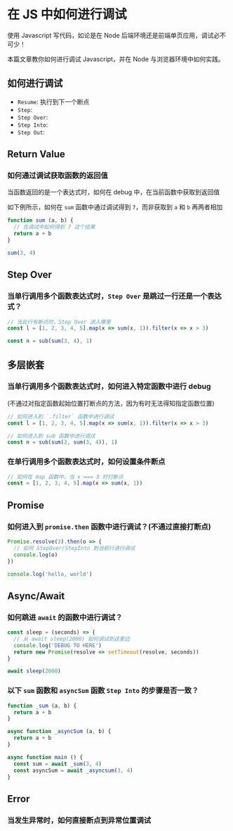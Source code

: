 # 在 JS 中如何进行调试

使用 Javascript 写代码，如论是在 Node 后端环境还是前端单页应用，调试必不可少！

本篇文章教你如何进行调试 Javascript，并在 Node 与浏览器环境中如何实践。

## 如何进行调试

+ `Resume`: 执行到下一个断点
+ `Step`: 
+ `Step Over`:
+ `Step Into`: 
+ `Step Out`:

## Return Value

### 如何通过调试获取函数的返回值

当函数返回的是一个表达式时，如何在 debug 中，在当前函数中获取到返回值

如下例所示，如何在 `sum` 函数中通过调试得到 `7`，而非获取到 `a` 和 `b` 再两者相加

```javascript
function sum (a, b) {
  // 在调试中如何得到 7 这个结果
  return a + b
}

sum(3, 4)
```

## Step Over

### 当单行调用多个函数表达式时，`Step Over` 是跳过一行还是一个表达式？

```javascript
// 当此行有断点时，Step Over 进入哪里
const l = [1, 2, 3, 4, 5].map(x => sum(x, 1)).filter(x => x > 3)

const n = sub(sum(3, 4), 1)
```

## 多层嵌套

### 当单行调用多个函数表达式时，如何进入特定函数中进行 debug

(不通过对指定函数起始位置打断点的方法，因为有时无法得知指定函数位置)

```javascript
// 如何进入到 `.filter` 函数中进行调试
const l = [1, 2, 3, 4, 5].map(x => sum(x, 1)).filter(x => x > 3)

// 如何进入到 sub 函数中进行调试
const n = sub(sum(2, sum(3, 4)), 1)
```

### 在单行调用多个函数表达式时，如何设置条件断点

```javascript
// 如何在 map 函数中，当 x === 3 时打断点
const = [1, 2, 3, 4, 5].map(x => sum(x, 1))
```

## Promise

### 如何进入到 `promise.then` 函数中进行调试？(不通过直接打断点)

```javascript
Promise.resolve(3).then(o => {
  // 如何 StepOver/StepInto 到当前行进行调试
  console.log(o)
})

console.log('hello, world')
```


## Async/Await

### 如何跳进 `await` 的函数中进行调试？

``` javascript
const sleep = (seconds) => {
  // 从 await sleep(2000) 如何调试到这里边
  console.log('DEBUG TO HERE')
  return new Promise(resolve => setTimeout(resolve, seconds))
}

await sleep(2000)
```

### 以下 `sum` 函数和 `asyncSum` 函数 `Step Into` 的步骤是否一致？

```javascript
function _sum (a, b) {
  return a + b
}

async function _asyncSum (a, b) {
  return a + b
}

async function main () {
  const sum = await _sum(3, 4)
  const asyncSum = await _asyncsum(3, 4)
}
```

## Error

### 当发生异常时，如何直接断点到异常位置调试
